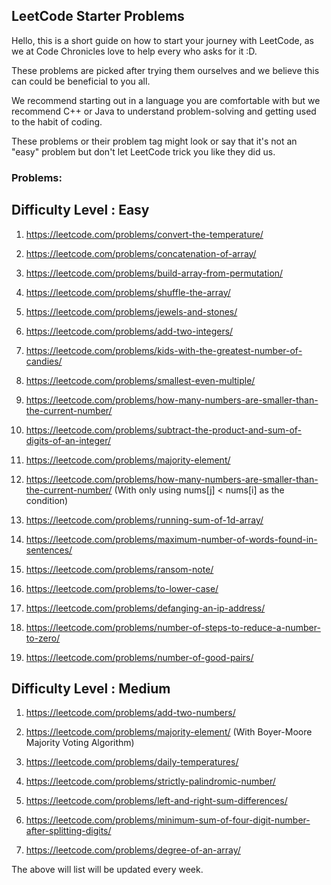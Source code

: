 ## LeetCode Starter Problems

Hello, this is a short guide on how to start your journey with LeetCode, as we at Code Chronicles love to help every who asks for it :D.

These problems are picked after trying them ourselves and we believe this can could be beneficial to you all.

We recommend starting out in a language you are comfortable with but we recommend C++ or Java to understand problem-solving and getting used to the habit of coding.

These problems or their problem tag might look or say that it's not an "easy" problem but don't let LeetCode trick you like they did us.

### Problems:

## Difficulty Level : Easy

1. https://leetcode.com/problems/convert-the-temperature/

2. https://leetcode.com/problems/concatenation-of-array/

3. https://leetcode.com/problems/build-array-from-permutation/

4. https://leetcode.com/problems/shuffle-the-array/

5. https://leetcode.com/problems/jewels-and-stones/

6. https://leetcode.com/problems/add-two-integers/

7. https://leetcode.com/problems/kids-with-the-greatest-number-of-candies/

8. https://leetcode.com/problems/smallest-even-multiple/

9. https://leetcode.com/problems/how-many-numbers-are-smaller-than-the-current-number/

10. https://leetcode.com/problems/subtract-the-product-and-sum-of-digits-of-an-integer/

11. https://leetcode.com/problems/majority-element/

12. https://leetcode.com/problems/how-many-numbers-are-smaller-than-the-current-number/ (With only using nums[j] < nums[i] as the condition)

13. https://leetcode.com/problems/running-sum-of-1d-array/

14. https://leetcode.com/problems/maximum-number-of-words-found-in-sentences/

15. https://leetcode.com/problems/ransom-note/

16. https://leetcode.com/problems/to-lower-case/

17. https://leetcode.com/problems/defanging-an-ip-address/

18. https://leetcode.com/problems/number-of-steps-to-reduce-a-number-to-zero/

19. https://leetcode.com/problems/number-of-good-pairs/

## Difficulty Level : Medium

1. https://leetcode.com/problems/add-two-numbers/

2. https://leetcode.com/problems/majority-element/ (With Boyer-Moore Majority Voting Algorithm)

3. https://leetcode.com/problems/daily-temperatures/

4. https://leetcode.com/problems/strictly-palindromic-number/

5. https://leetcode.com/problems/left-and-right-sum-differences/

6. https://leetcode.com/problems/minimum-sum-of-four-digit-number-after-splitting-digits/

7. https://leetcode.com/problems/degree-of-an-array/

The above will list will be updated every week.
